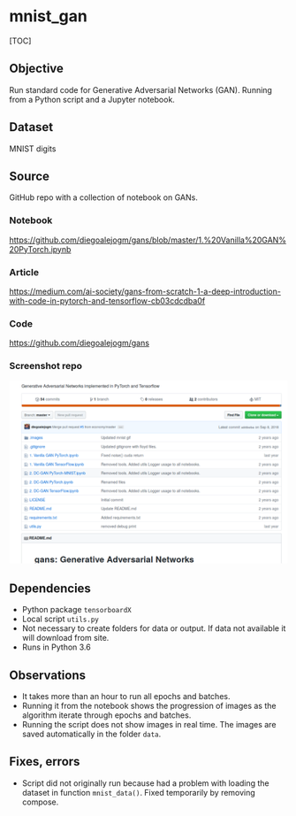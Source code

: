 # mnist_gan

[TOC]

## Objective
Run standard code for Generative Adversarial Networks (GAN). Running from a Python script and a Jupyter notebook.

## Dataset

MNIST digits

## Source

GitHub repo with a collection of notebook on GANs.

### Notebook

https://github.com/diegoalejogm/gans/blob/master/1.%20Vanilla%20GAN%20PyTorch.ipynb

### Article
https://medium.com/ai-society/gans-from-scratch-1-a-deep-introduction-with-code-in-pytorch-and-tensorflow-cb03cdcdba0f

### Code
https://github.com/diegoalejogm/gans

### Screenshot repo

![1568395059131](README.assets/1568395059131.png)



## Dependencies

* Python package `tensorboardX`
* Local script `utils.py`
* Not necessary to create folders for data or output. If data not available it will download from site.
* Runs in Python 3.6

## Observations

* It takes more than an hour to run all epochs and batches.
* Running it from the notebook shows the progression of images as the algorithm iterate through epochs and batches.
* Running the script does not show images in real time. The images are saved automatically in the folder `data`.

## Fixes, errors

* Script did not originally run because had a problem with loading the dataset in function `mnist_data()`. Fixed temporarily by removing compose.
